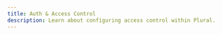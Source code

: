 ```yaml
---
title: Auth & Access Control
description: Learn about configuring access control within Plural.
---
```

